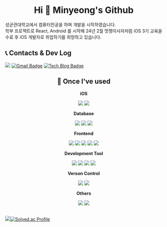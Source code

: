 <div align="center">
    <h1>Hi 👋 Minyeong's Github</h1>
</div>
<div>
성균관대학교에서 컴퓨터전공을 하며 개발을 시작하였습니다.<br> 
학부 프로젝트로 React, Android 를 시작해 24년 2월 멋쟁이사자처럼 iOS 3기 교육을 수료 후 iOS 개발자로 취업하기를 희망하고 있습니다.
</div>

## 📞 Contacts & Dev Log
<a href="https://hits.seeyoufarm.com"><img src="https://hits.seeyoufarm.com/api/count/incr/badge.svg?url=https%3A%2F%2Fgithub.com%2Fmminy62%2Fhit-counter&count_bg=%234BCDB7&title_bg=%239FBBBE&icon=&icon_color=%23E15858&title=hits&edge_flat=false"/></a>
[![Gmail Badge](https://img.shields.io/badge/Gmail-red?style=for-the-badge&logo=Gmail&logoColor=white&link=mailto:mminy62@gmail.com)](mailto:snugyun01@gmail.com)
[![Tech Blog Badge](http://img.shields.io/badge/-Tistory-mint?style=for-the-badge&logo=tistory&link=https://coding2bdev.tistory.com/)](https://coding2bdev.tistory.com/)

<div align="center">
<div>
    <h2>💪 Once I've used</h2>
    <!-- iOS -->
    <p><strong>iOS</strong></p>
    <div>
        <img src="http://img.shields.io/badge/-SwiftUI-skyblue?style=for-the-badge&logo=swift&link=https://coding2bdev.tistory.com/"> 
        <img src="http://img.shields.io/badge/-iOS-black?style=for-the-badge&logo=ios&link=https://coding2bdev.tistory.com/"> 
    </div>
    <!-- Database -->
    <p><strong>Database</strong></p>
    <div>
        <img src="https://img.shields.io/badge/oracle-F80000?style=for-the-badge&logo=oracle&logoColor=white"> 
        <img src="https://img.shields.io/badge/mysql-4479A1?style=for-the-badge&logo=mysql&logoColor=white"> 
        <img src="https://img.shields.io/badge/firebase-FFCA28?style=for-the-badge&logo=firebase&logoColor=white">
    </div>
    <!-- Frontend -->
    <p><strong>Frontend</strong></p>
    <div>
        <img src="https://img.shields.io/badge/html5-E34F26?style=flat-square&logo=html5&logoColor=white"> 
        <img src="https://img.shields.io/badge/css-1572B6?style=flat-square&logo=css3&logoColor=white"> 
        <img src="https://img.shields.io/badge/javascript-F7DF1E?style=flat-square&logo=javascript&logoColor=black"> 
        <img src="https://img.shields.io/badge/bootstrap-7952B3?style=flat-square&logo=bootstrap&logoColor=white">
        <img src="https://img.shields.io/badge/react-61DAFB?style=flat-square&logo=react&logoColor=black">
    </div>
<!-- Development Tool -->
    <p><strong>Development Tool</strong></p>
    <div>
        <img src="https://img.shields.io/badge/Xcode-blue?style=flat-square&logo=xcode&logoColor=white"> 
        <img src="https://img.shields.io/badge/Visual Studio Code-1572B6?style=flat-square&logo=visualstudiocode&logoColor=white"> 
        <img src="https://img.shields.io/badge/Eclipse IDE-purple?style=flat-square&logo=eclipseIDE&logoColor=white"> 
        <img src="https://img.shields.io/badge/Andoid Studio-green?style=flat-square&logo=android studio&logoColor=white">
    </div>
<!-- Verson control -->
    <p><strong>Verson Control</strong></p>
    <div>
        <img src="https://img.shields.io/badge/git-orange?style=flat-square&logo=git&logoColor=white"> 
        <img src="https://img.shields.io/badge/github-black?style=flat-square&logo=github&logoColor=white">
    </div>
    <!-- Others -->
    <p><strong>Others</strong></p>
    <div>
        <img src="https://img.shields.io/badge/Java-7F52FF?style=flat-square&logoColor=white">
        <img src="https://img.shields.io/badge/python-3776AB?style=flat-square&logo=python&logoColor=white"> 
</div><br>
</div>

</div>


<img src="https://github-readme-stats.vercel.app/api/top-langs/?username=mminy62&layout=compact&theme=tokyonight">[![Solved.ac Profile](http://mazassumnida.wtf/api/v2/generate_badge?boj=min3209258)](https://solved.ac/min3209258/)
